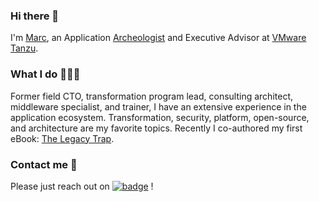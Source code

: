 ### Hi there 👋

I'm [Marc](https://www.zottner.com/), an Application [Archeologist](https://www.linkedin.com/pulse/legacy-infrastructure-saqqara-necropolis-world-marc-zottner/) and Executive Advisor at [VMware Tanzu](https://tanzu.vmware.com/tanzu).

### What I do 👨🏻‍💻 

Former field CTO, transformation program lead, consulting architect, middleware specialist, and trainer, I have an extensive experience in the application ecosystem. Transformation, security, platform, open-source, and architecture are my favorite topics. Recently I co-authored my first eBook: [The Legacy Trap](https://via.vmware.com/legacy-trap/).


### Contact me 📨

Please just reach out on [![badge](https://img.shields.io/endpoint?url=https://gist.githubusercontent.com/JaouherK/6d822e9f95fc46ea30d82bb8e0fc588c/raw/52a2c7f5d2bd5ef43e018f61ccd9f625bd337d5d/profileLinkedin.json)](https://www.linkedin.com/in/marczottner/) !

<!--
**Maarc/Maarc** is a ✨ _special_ ✨ repository because its `README.md` (this file) appears on your GitHub profile.

Here are some ideas to get you started:

- 🔭 I’m currently working on ...
- 🌱 I’m currently learning ...
- 👯 I’m looking to collaborate on ...
- 🤔 I’m looking for help with ...
- 💬 Ask me about ...
- 📫 How to reach me: ...
- 😄 Pronouns: ...
- ⚡ Fun fact: ...
-->
